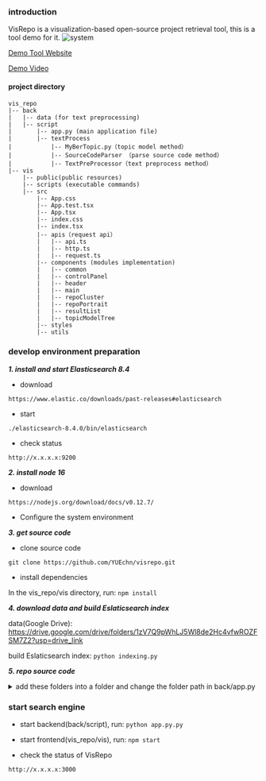### introduction
VisRepo is a visualization-based open-source project retrieval tool, this is a tool demo for it.
![system](https://github.com/YUEchn/visrepo/assets/50124564/e9bbd4c0-63b7-4d39-a19c-49d76bd5e606)

[Demo Tool Website](http://122.51.117.54)

[Demo Video](https://youtu.be/-fqL8ngSmwQ)

#### project directory
```
vis_repo
|-- back
|   |-- data (for text preprocessing)
|   |-- script
|       |-- app.py (main application file)
|       |-- textProcess 
|           |-- MyBerTopic.py（topic model method）
|           |-- SourceCodeParser （parse source code method）
|           |-- TextPreProcessor（text preprocess method）
|-- vis
    |-- public(public resources)
    |-- scripts (executable commands)
    |-- src 
        |-- App.css
        |-- App.test.tsx
        |-- App.tsx
        |-- index.css
        |-- index.tsx
        |-- apis（request api）
        |   |-- api.ts
        |   |-- http.ts
        |   |-- request.ts
        |-- components (modules implementation)
        |   |-- common
        |   |-- controlPanel
        |   |-- header
        |   |-- main
        |   |-- repoCluster
        |   |-- repoPortrait
        |   |-- resultList
        |   |-- topicModelTree
        |-- styles
        |-- utils
```
### develop environment preparation
***1. install and start Elasticsearch 8.4***

- download

`https://www.elastic.co/downloads/past-releases#elasticsearch`

- start

`./elasticsearch-8.4.0/bin/elasticsearch`

- check status

`http://x.x.x.x:9200`

***2. install node 16***

- download

`https://nodejs.org/download/docs/v0.12.7/`

- Configure the system environment

***3. get source code***

- clone source code

`git clone https://github.com/YUEchn/visrepo.git`

- install dependencies

In the vis_repo/vis directory, run: `npm install`

***4. download data and build Eslaticsearch index***

data(Google Drive): https://drive.google.com/drive/folders/1zV7Q9pWhLJ5Wl8de2Hc4vfwROZFSM7Z2?usp=drive_link

build Eslaticsearch index: `python indexing.py`

***5. repo source code***

<details>
<summary>add these folders into a folder and change the folder path in back/app.py</summary>

[60000-69999](https://pan.quark.cn/s/908cb145f453)
[20000-29999](https://pan.quark.cn/s/cd8b689d9bee)
[70000-79999](https://pan.quark.cn/s/4b5f5303ebc3)
[50000-59999](https://pan.quark.cn/s/3f77cf88805b)
[40000-49999](https://pan.quark.cn/s/73865f07cae6)
[30000-39999](https://pan.quark.cn/s/a91859f45c95)
[10000-19999](https://pan.quark.cn/s/a1709a6b2789)
[0-9999](https://pan.quark.cn/s/bfe8279394bd)

</details>

### start search engine

- start backend(back/script), run: `python app.py.py`

- start frontend(vis_repo/vis), run: `npm start`

- check the status of VisRepo

`http://x.x.x.x:3000`
